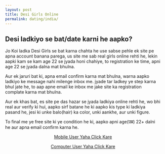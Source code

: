 ```yaml
---
layout: post
title: Desi Girls Online
permalink: dating/india/
---
```


<div class="jumbotron">
  <h2>Desi ladkiyo se bat/date karni he aapko?</h2>
  <p> Jo Koi ladka Desi Girls se bat karna chahta he use sabse pehle ek site pe apna account banana parega, us site me sab real girls online rehti he, lekin aapki kam se kam age 22 se jyada honi chahiye, to registration ke time, apni age 22 se jyada dalna mat bhulna. </p> 
  
 <p>Aur ek jaruri bat ki, apna email confirm karna mat bhulna, warna aapko ladkiyo ke message nahi milenge inbox me. jyade tar ladkey ye step karna bhul jate he, to aap apne email ke inbox me jake site ka registration complate karna mat bhulna.</p>
 
 <p>Aur ek khas bat, es site pe das hazar se jyada ladkiya online rehti he, wo bhi real aur verify ki hui, aapko sirf batane he ki aapko kis type ki ladkiya pasand he, jesi ki unke balo(hair) ka color, unki aankhe, aur unki figure. </p>
 
<p> To final me ye free site ki ye condition he ki, aapko apni age(उम्र) 22+ dalni he aur apna email confirm karna he.</p>
  <center>
  <p><a class="btn btn-primary btn-lg" href="http://mmtrkpy.com/mt/x2741394e4v233t224q2u234/" role="button"> Mobile User Yaha Click Kare </a></p>
  <p><a class="btn btn-primary btn-lg" href="http://mmtrkpy.com/mt/w2a4z27484s233t224q2u234/" role="button"> Computer User Yaha Click Kare </a></p>
 </center>
</div>
